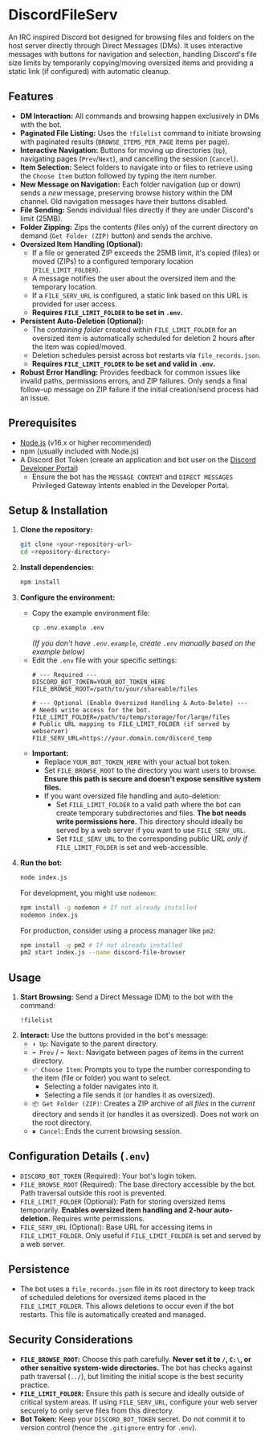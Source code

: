# DiscordFileServ

An IRC inspired Discord bot designed for browsing files and folders on the host server directly through Direct Messages (DMs). It uses interactive messages with buttons for navigation and selection, handling Discord's file size limits by temporarily copying/moving oversized items and providing a static link (if configured) with automatic cleanup.

## Features

*   **DM Interaction:** All commands and browsing happen exclusively in DMs with the bot.
*   **Paginated File Listing:** Uses the `!filelist` command to initiate browsing with paginated results (`BROWSE_ITEMS_PER_PAGE` items per page).
*   **Interactive Navigation:** Buttons for moving up directories (`Up`), navigating pages (`Prev`/`Next`), and cancelling the session (`Cancel`).
*   **Item Selection:** Select folders to navigate into or files to retrieve using the `Choose Item` button followed by typing the item number.
*   **New Message on Navigation:** Each folder navigation (up or down) sends a *new* message, preserving browse history within the DM channel. Old navigation messages have their buttons disabled.
*   **File Sending:** Sends individual files directly if they are under Discord's limit (25MB).
*   **Folder Zipping:** Zips the contents (files only) of the current directory on demand (`Get Folder (ZIP)` button) and sends the archive.
*   **Oversized Item Handling (Optional):**
    *   If a file or generated ZIP exceeds the 25MB limit, it's copied (files) or moved (ZIPs) to a configured temporary location (`FILE_LIMIT_FOLDER`).
    *   A message notifies the user about the oversized item and the temporary location.
    *   If a `FILE_SERV_URL` is configured, a static link based on this URL is provided for user access.
    *   **Requires `FILE_LIMIT_FOLDER` to be set in `.env`.**
*   **Persistent Auto-Deletion (Optional):**
    *   The *containing folder* created within `FILE_LIMIT_FOLDER` for an oversized item is automatically scheduled for deletion 2 hours after the item was copied/moved.
    *   Deletion schedules persist across bot restarts via `file_records.json`.
    *   **Requires `FILE_LIMIT_FOLDER` to be set and valid in `.env`.**
*   **Robust Error Handling:** Provides feedback for common issues like invalid paths, permissions errors, and ZIP failures. Only sends a final follow-up message on ZIP failure if the initial creation/send process had an issue.

## Prerequisites

*   [Node.js](https://nodejs.org/) (v16.x or higher recommended)
*   npm (usually included with Node.js)
*   A Discord Bot Token (create an application and bot user on the [Discord Developer Portal](https://discord.com/developers/applications))
    *   Ensure the bot has the `MESSAGE CONTENT` and `DIRECT MESSAGES` Privileged Gateway Intents enabled in the Developer Portal.

## Setup & Installation

1.  **Clone the repository:**
    ```bash
    git clone <your-repository-url>
    cd <repository-directory>
    ```

2.  **Install dependencies:**
    ```bash
    npm install
    ```

3.  **Configure the environment:**
    *   Copy the example environment file:
        ```bash
        cp .env.example .env
        ```
        *(If you don't have `.env.example`, create `.env` manually based on the example below)*
    *   Edit the `.env` file with your specific settings:
        ```dotenv
        # --- Required ---
        DISCORD_BOT_TOKEN=YOUR_BOT_TOKEN_HERE
        FILE_BROWSE_ROOT=/path/to/your/shareable/files

        # --- Optional (Enable Oversized Handling & Auto-Delete) ---
        # Needs write access for the bot.
        FILE_LIMIT_FOLDER=/path/to/temp/storage/for/large/files
        # Public URL mapping to FILE_LIMIT_FOLDER (if served by webserver)
        FILE_SERV_URL=https://your.domain.com/discord_temp
        ```
    *   **Important:**
        *   Replace `YOUR_BOT_TOKEN_HERE` with your actual bot token.
        *   Set `FILE_BROWSE_ROOT` to the directory you want users to browse. **Ensure this path is secure and doesn't expose sensitive system files.**
        *   If you want oversized file handling and auto-deletion:
            *   Set `FILE_LIMIT_FOLDER` to a valid path where the bot can create temporary subdirectories and files. **The bot needs write permissions here.** This directory should ideally be served by a web server if you want to use `FILE_SERV_URL`.
            *   Set `FILE_SERV_URL` to the corresponding public URL *only if* `FILE_LIMIT_FOLDER` is set and web-accessible.

4.  **Run the bot:**
    ```bash
    node index.js
    ```
    For development, you might use `nodemon`:
    ```bash
    npm install -g nodemon # If not already installed
    nodemon index.js
    ```
    For production, consider using a process manager like `pm2`:
    ```bash
    npm install -g pm2 # If not already installed
    pm2 start index.js --name discord-file-browser
    ```

## Usage

1.  **Start Browsing:** Send a Direct Message (DM) to the bot with the command:
    ```
    !filelist
    ```
2.  **Interact:** Use the buttons provided in the bot's message:
    *   `⬆️ Up`: Navigate to the parent directory.
    *   `⬅️ Prev` / `➡️ Next`: Navigate between pages of items in the current directory.
    *   `✅ Choose Item`: Prompts you to type the number corresponding to the item (file or folder) you want to select.
        *   Selecting a folder navigates into it.
        *   Selecting a file sends it (or handles it as oversized).
    *   `📦 Get Folder (ZIP)`: Creates a ZIP archive of all *files* in the *current* directory and sends it (or handles it as oversized). Does not work on the root directory.
    *   `✖️ Cancel`: Ends the current browsing session.

## Configuration Details (`.env`)

*   `DISCORD_BOT_TOKEN` (Required): Your bot's login token.
*   `FILE_BROWSE_ROOT` (Required): The base directory accessible by the bot. Path traversal outside this root is prevented.
*   `FILE_LIMIT_FOLDER` (Optional): Path for storing oversized items temporarily. **Enables oversized item handling and 2-hour auto-deletion.** Requires write permissions.
*   `FILE_SERV_URL` (Optional): Base URL for accessing items in `FILE_LIMIT_FOLDER`. Only useful if `FILE_LIMIT_FOLDER` is set and served by a web server.

## Persistence

*   The bot uses a `file_records.json` file in its root directory to keep track of scheduled deletions for oversized items placed in the `FILE_LIMIT_FOLDER`. This allows deletions to occur even if the bot restarts. This file is automatically created and managed.

## Security Considerations

*   **`FILE_BROWSE_ROOT`:** Choose this path carefully. **Never set it to `/`, `C:\`, or other sensitive system-wide directories.** The bot has checks against path traversal (`../`), but limiting the initial scope is the best security practice.
*   **`FILE_LIMIT_FOLDER`:** Ensure this path is secure and ideally outside of critical system areas. If using `FILE_SERV_URL`, configure your web server securely to only serve files from this directory.
*   **Bot Token:** Keep your `DISCORD_BOT_TOKEN` secret. Do not commit it to version control (hence the `.gitignore` entry for `.env`).
